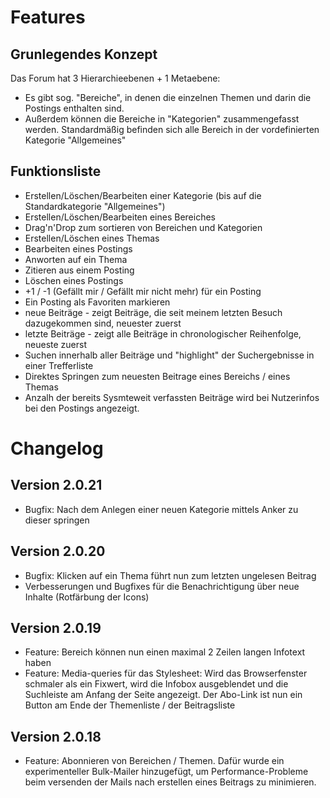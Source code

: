 # Features

## Grunlegendes Konzept

Das Forum hat 3 Hierarchieebenen + 1 Metaebene:

* Es gibt sog. "Bereiche", in denen die einzelnen Themen und darin die Postings enthalten sind.
* Außerdem können die Bereiche in "Kategorien" zusammengefasst werden. 
  Standardmäßig befinden sich alle Bereich in der vordefinierten Kategorie "Allgemeines"

## Funktionsliste
* Erstellen/Löschen/Bearbeiten einer Kategorie (bis auf die Standardkategorie "Allgemeines")
* Erstellen/Löschen/Bearbeiten eines Bereiches
* Drag'n'Drop zum sortieren von Bereichen und Kategorien
* Erstellen/Löschen eines Themas
* Bearbeiten eines Postings
* Anworten auf ein Thema
* Zitieren aus einem Posting
* Löschen eines Postings
* +1 / -1 (Gefällt mir / Gefällt mir nicht mehr) für ein Posting
* Ein Posting als Favoriten markieren
* neue Beiträge - zeigt Beiträge, die seit meinem letzten Besuch dazugekommen sind, neuester zuerst
* letzte Beiträge - zeigt alle Beiträge in chronologischer Reihenfolge, neueste zuerst
* Suchen innerhalb aller Beiträge und "highlight" der Suchergebnisse in einer Trefferliste
* Direktes Springen zum neuesten Beitrage eines Bereichs / eines Themas
* Anzalh der bereits Sysmteweit verfassten Beiträge wird bei Nutzerinfos bei den Postings angezeigt.

# Changelog

## Version 2.0.21

* Bugfix: Nach dem Anlegen einer neuen Kategorie mittels Anker zu dieser springen


## Version 2.0.20

* Bugfix: Klicken auf ein Thema führt nun zum letzten ungelesen Beitrag
* Verbesserungen und Bugfixes für die Benachrichtigung über neue Inhalte (Rotfärbung der Icons)

## Version 2.0.19

* Feature: Bereich können nun einen maximal 2 Zeilen langen Infotext haben
* Feature: Media-queries für das Stylesheet: Wird das Browserfenster schmaler als ein Fixwert,
  wird die Infobox ausgeblendet und die Suchleiste am Anfang der Seite angezeigt.
  Der Abo-Link ist nun ein Button am Ende der Themenliste / der Beitragsliste

## Version 2.0.18

* Feature: Abonnieren von Bereichen / Themen. Dafür wurde ein experimenteller Bulk-Mailer hinzugefügt,
  um Performance-Probleme beim versenden der Mails nach erstellen eines Beitrags zu minimieren.
